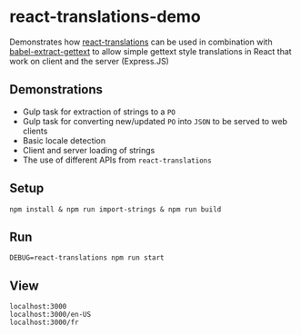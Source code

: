 # react-translations-demo
Demonstrates how [react-translations](https://www.npmjs.com/package/react-translations) can be used in combination with [babel-extract-gettext](https://www.npmjs.com/package/babel-extract-gettext) to allow simple gettext style translations in React that work on client and the server (Express.JS)

## Demonstrations
* Gulp task for extraction of strings to a `PO`
* Gulp task for converting new/updated `PO` into `JSON` to be served to web clients
* Basic locale detection
* Client and server loading of strings
* The use of different APIs from `react-translations`

## Setup
```
npm install & npm run import-strings & npm run build
```

## Run
```
DEBUG=react-translations npm run start
```

## View
```
localhost:3000
localhost:3000/en-US
localhost:3000/fr
```
